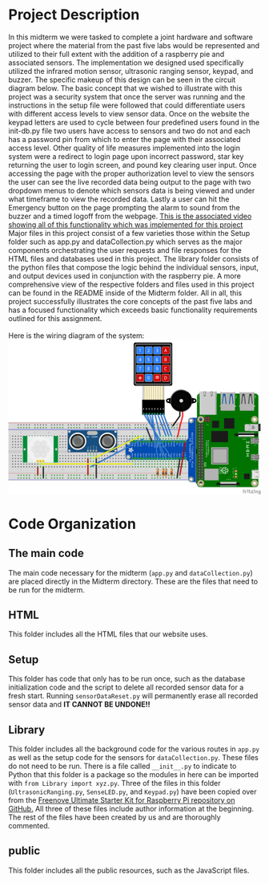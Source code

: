 # Project Description

In this midterm we were tasked to complete a joint hardware and software project where the material from the past five labs would be represented and utilized to their full extent with the addition of a raspberry pie and associated sensors. The implementation we designed used specifically utilized the infrared motion sensor, ultrasonic ranging sensor, keypad, and buzzer. The specific makeup of this design can be seen in the circuit diagram below. The basic concept that we wished to illustrate with this project was a security system that once the server was running and the instructions in the setup file were followed that could differentiate users with different access levels to view sensor data. Once on the website the keypad letters are used to cycle between four predefined users found in the init-db.py file two users have access to sensors and two do not and each has a password pin from which to enter the page with their associated access level. Other quality of life measures implemented into the login system were a redirect to login page upon incorrect password, star key returning the user to login screen, and pound key clearing user input. Once accessing the page with the proper authorization level to view the sensors the user can see the live recorded data being output to the page with two dropdown menus to denote which sensors data is being viewed and under what timeframe to view the recorded data. Lastly a user can hit the Emergency button on the page prompting the alarm to sound from the buzzer and a timed logoff from the webpage. [This is the associated video showing all of this functionality which was implemented for this project](https://drive.google.com/file/d/1AaRZFbtGPimownaySM25H6rTio56jcyj/view?usp=sharing) Major files in this project consist of a few varieties those within the Setup folder such as app.py and dataCollection.py which serves as the major components orchestrating the user requests and file responses for the HTML files and databases used in this project. The library folder consists of the python files that compose the logic behind the individual sensors, input, and output devices used in conjunction with the raspberry pie. A more comprehensive view of the respective folders and files used in this project can be found in the README inside of the Midterm folder. All in all, this project successfully illustrates the core concepts of the past five labs and has a focused functionality which exceeds basic functionality requirements outlined for this assignment. <br>
<br>
Here is the wiring diagram of the system: <br>
![wiring diagram](./Setup/Wiring%20Diagram.png)


# Code Organization

## The main code
The main code necessary for the midterm (`app.py` and `dataCollection.py`) are placed directly in the Midterm directory. These are the files that need to be run for the midterm.

## HTML
This folder includes all the HTML files that our website uses.

## Setup
This folder has code that only has to be run once, such as the database initialization code and the script to delete all recorded sensor data for a fresh start. Running `sensorDataReset.py` will permanently erase all recorded sensor data and **IT CANNOT BE UNDONE!!**

## Library
This folder includes all the background code for the various routes in `app.py` as well as the setup code for the sensors for `dataCollection.py`. These files do not need to be run. There is a file called `__init__.py` to indicate to Python that this folder is a package so the modules in here can be imported with `from Library import xyz.py`. Three of the files in this folder (`UltrasonicRanging.py`, `SenseLED.py`, and `Keypad.py`) have been copied over from the [Freenove Ultimate Starter Kit for Raspberry Pi repository on GitHub.](https://github.com/Freenove/Freenove_Ultimate_Starter_Kit_for_Raspberry_Pi) All three of these files include author information at the beginning. The rest of the files have been created by us and are thoroughly commented.

## public
This folder includes all the public resources, such as the JavaScript files.
